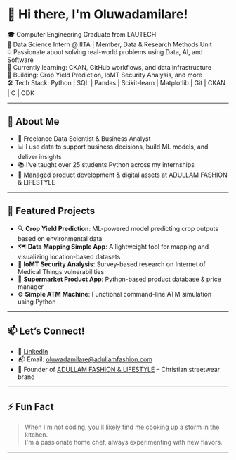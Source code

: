 # 👋 Hi there, I'm Oluwadamilare!

🎓 Computer Engineering Graduate from LAUTECH  
📍 Data Science Intern @ IITA | Member, Data & Research Methods Unit  
💡 Passionate about solving real-world problems using Data, AI, and Software  
🧠 Currently learning: CKAN, GitHub workflows, and data infrastructure  
🚀 Building: Crop Yield Prediction, IoMT Security Analysis, and more  
🛠️ Tech Stack: Python | SQL | Pandas | Scikit-learn | Matplotlib | Git | CKAN | C | ODK 

---

## 🌱 About Me

- 💼 Freelance Data Scientist & Business Analyst  
- 📊 I use data to support business decisions, build ML models, and deliver insights  
- 📚 I’ve taught over 25 students Python across my internships  
- 🧾 Managed product development & digital assets at ADULLAM FASHION & LIFESTYLE  

---

## 🔭 Featured Projects

- 🔍 **Crop Yield Prediction**: ML-powered model predicting crop outputs based on environmental data
- 🗺️ **Data Mapping Simple App**: A lightweight tool for mapping and visualizing location-based datasets
- 🔐 **IoMT Security Analysis**: Survey-based research on Internet of Medical Things vulnerabilities  
- 🛒 **Supermarket Product App**: Python-based product database & price manager  
- ⚙️ **Simple ATM Machine**: Functional command-line ATM simulation using Python  

---

## 📫 Let’s Connect!

- 💼 [LinkedIn](https://www.linkedin.com/in/oluwadamilare-oyediran)  
- 📬 Email: oluwadamilare@adullamfashion.com
- 👕 Founder of [ADULLAM FASHION & LIFESTYLE](https://adullamfashion.com) – Christian streetwear brand  

---

## ⚡ Fun Fact

> When I'm not coding, you'll likely find me cooking up a storm in the kitchen.  
> I'm a passionate home chef, always experimenting with new flavors.

---


<!--
## 📊 GitHub Stats & Tools

<p align="center">
  <img src="https://github-readme-stats.vercel.app/api?username=drazzydre&show_icons=true&theme=radical" width="47%" />
  <img src="https://github-readme-stats.vercel.app/api/top-langs/?username=drazzydre&layout=compact&theme=radical" width="47%" />
</p>


-->



<!--
## Hi there 👋 I'm Oluwadamilare Isaac Oyediran

I'm currently a Computer Engineering student with a passion for solving real-world problems through Machine Learning. Right now, I'm focusing on Crop Yield Prediction using advanced ML techniques. I'm always eager to explore how technology can be used to revolutionize agriculture and healthcare.

💻 Open to Collaborations: I'm particularly interested in working on projects related to agriculture and medical-based machine learning applications. If you're working on something cool in these spaces, let's connect!

🎉 Fun Fact: When I'm not coding, you'll likely find me cooking up a storm in the kitchen. I'm a passionate home chef, always experimenting with new flavors.

Feel free to check out my projects or reach out if you'd like to collaborate!

**DrazzyDre/DrazzyDre** is a ✨ _special_ ✨ repository because its `README.md` (this file) appears on your GitHub profile.

Here are some ideas to get you started:

- 🔭 I’m currently working on ...
- 🌱 I’m currently learning ...
- 👯 I’m looking to collaborate on ...
- 🤔 I’m looking for help with ...
- 💬 Ask me about ...
- 📫 How to reach me: ...
- 😄 Pronouns: ...
- ⚡ Fun fact: ...

## ⚡ Fun Fact

> I blend **Faith and Elegance** — building tech that makes a difference and looks good doing it.
-->
